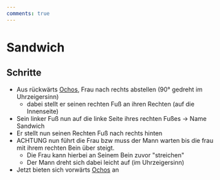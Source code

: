 ```yaml
---
comments: true
---
```

# Sandwich

## Schritte

- Aus rückwärts [Ochos](Ocho.md#rückwärts-ocho-ocho-atrás), Frau nach rechts abstellen (90° gedreht im Uhrzeigersinn)
    -  dabei stellt er seinen rechten Fuß an ihren Rechten (auf die Innenseite)
- Sein linker Fuß nun auf die linke Seite ihres rechten Fußes -> Name Sandwich
- Er stellt nun seinen Rechten Fuß nach rechts hinten
- ACHTUNG nun führt die Frau bzw muss der Mann warten bis die frau mit ihrem rechten Bein über steigt.
    - Die Frau kann hierbei an Seinem Bein zuvor "streichen"
    - Der Mann dreht sich dabei leicht auf (im Uhrzeigersinn)
- Jetzt bieten sich vorwärts [Ochos](Ocho.md#vorwärts-ocho-ocho-adelante) an
